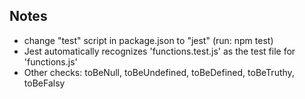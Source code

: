 ## Notes

- change "test" script in package.json to "jest" (run: npm test)
- Jest automatically recognizes 'functions.test.js' as the test file for 'functions.js'
- Other checks: toBeNull, toBeUndefined, toBeDefined, toBeTruthy, toBeFalsy

